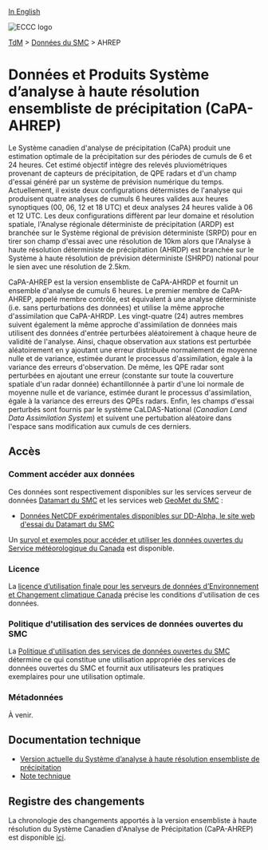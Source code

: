 [In English](readme_hrepa_en.md)

![ECCC logo](../../img_eccc-logo.png)

[TdM](../../readme_fr.md) > [Données du SMC](../readme_fr.md) > AHREP

# Données et Produits Système d’analyse à haute résolution ensembliste de précipitation (CaPA-AHREP)

Le Système canadien d'analyse de précipitation (CaPA) produit une estimation optimale de la précipitation sur des périodes de cumuls de 6 et 24 heures. Cet estimé objectif intègre des relevés pluviométriques provenant de capteurs de précipitation, de QPE radars et d'un champ d'essai généré par un système de prévision numérique du temps. Actuellement, il existe deux configurations détermistes de l'analyse qui produisent quatre analyses de cumuls 6 heures valides aux heures synoptiques (00, 06, 12 et 18 UTC) et deux analyses 24 heures valide à 06 et 12 UTC. Les deux configurations diffèrent par leur domaine et résolution spatiale, l'Analyse régionale déterministe de précipitation (ARDP) est branchée sur le Système régional de prévision déterministe (SRPD) pour en tirer son champ d'essai avec une résolution de 10km alors que l'Analyse à haute résolution déterministe de précipitation (AHRDP) est branchée sur le Système à haute résolution de prévision déterministe (SHRPD) national pour le sien avec une résolution de 2.5km.

CaPA-AHREP est la version ensembliste de CaPA-AHRDP et fournit un ensemble d'analyse de cumuls 6 heures. Le premier membre de CaPA-AHREP, appelé membre contrôle, est équivalent à une analyse déterministe (i.e. sans perturbations des données) et utilise la même approche d'assimilation que CaPA-AHRDP. Les vingt-quatre (24) autres membres suivent également la même approche d'assimilation de données mais utilisent des données d'entrée perturbées aléatoirement à chaque heure de validité de l'analyse. Ainsi, chaque observation aux stations est perturbée aléatoirement en y ajoutant une erreur distribuée normalement de moyenne nulle et de variance, estimée durant le processus d'assimilation, égale à la variance des erreurs d'observation. De même, les QPE radar sont perturbées en ajoutant une erreur (constante sur toute la couverture spatiale d'un radar donnée) échantillonnée à partir d'une loi normale de moyenne nulle et de variance, estimée durant le processus d'assimilation, égale à la variance des erreurs des QPEs radars. Enfin, les champs d'essai perturbés sont fournis par le système CaLDAS-National (*Canadian Land Data Assimilation System*) et suivent une pertubation aléatoire dans l'espace sans modification aux cumuls de ces derniers.


## Accès

### Comment accéder aux données

Ces données sont respectivement disponibles sur les services serveur de données [Datamart du SMC](../../msc-datamart/readme_fr.md) et les services web [GeoMet du SMC](../../msc-geomet/readme_fr.md) :

* [Données NetCDF expérimentales disponibles sur DD-Alpha, le site web d'essai du Datamart du SMC](readme_hrepa-datamart_fr.md) 

Un [survol et exemples pour accéder et utiliser les données ouvertes du Service météorologique du Canada](../../usage/readme_fr.md) est disponible.

### Licence

La [licence d’utilisation finale pour les serveurs de données d’Environnement et Changement climatique Canada](../../licence/readme_fr.md) précise les conditions d'utilisation de ces données.

### Politique d'utilisation des services de données ouvertes du SMC

La [Politique d'utilisation des services de données ouvertes du SMC](../../usage-policy/readme_fr.md) détermine ce qui constitue une utilisation appropriée des services de données ouvertes du SMC et fournit aux utilisateurs les pratiques exemplaires pour une utilisation optimale.

### Métadonnées
 
À venir.

## Documentation technique

* [Version actuelle du Système d’analyse à haute résolution ensembliste de précipitation](https://collaboration.cmc.ec.gc.ca/cmc/CMOI/product_guide/docs/tech_specifications/tech_specifications_HREPA_f.pdf)
* [Note technique](https://collaboration.cmc.ec.gc.ca/cmc/CMOI/product_guide/docs/tech_notes/technote_capa_hrepa_f.pdf)

## Registre des changements 

La chronologie des changements apportés à la version ensembliste à haute résolution du Système Canadien d'Analyse de Précipitation (CaPA-AHREP) est disponible [ici](changelog_hrepa_fr.md).
